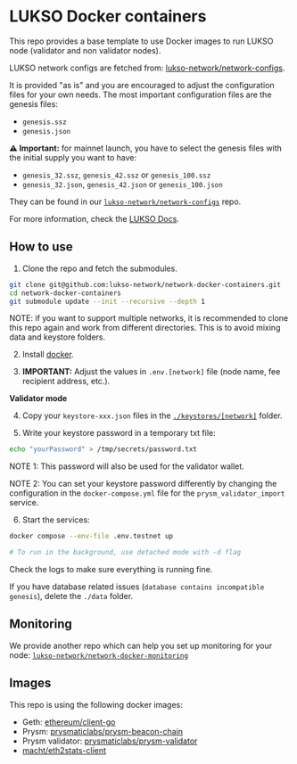 # LUKSO Docker containers

This repo provides a base template to use Docker images to run LUKSO node (validator and non validator nodes).

LUKSO network configs are fetched from: [lukso-network/network-configs](https://github.com/lukso-network/network-configs).

It is provided "as is" and you are encouraged to adjust the configuration files for your own needs. The most important configuration files are the genesis files:

- `genesis.ssz`
- `genesis.json`

**⚠️ Important:** for mainnet launch, you have to select the genesis files with the initial supply you want to have:

- `genesis_32.ssz`, `genesis_42.ssz` or `genesis_100.ssz`
- `genesis_32.json`, `genesis_42.json` or `genesis_100.json`

They can be found in our [`lukso-network/network-configs`](https://github.com/lukso-network/network-configs) repo.

For more information, check the [LUKSO Docs](https://docs.lukso.tech/networks/mainnet/running-a-node/).

## How to use

1. Clone the repo and fetch the submodules.

```sh
git clone git@github.com:lukso-network/network-docker-containers.git
cd network-docker-containers
git submodule update --init --recursive --depth 1
```

NOTE: if you want to support multiple networks, it is recommended to clone this repo again and work from different directories. This is to avoid mixing data and keystore folders.

2. Install [docker](https://docs.docker.com/engine/install/ubuntu/).

3. **IMPORTANT:** Adjust the values in `.env.[network]` file (node name, fee recipient address, etc.).

**Validator mode**

4. Copy your `keystore-xxx.json` files in the [`./keystores/[network]`](./keystores) folder.

5. Write your keystore password in a temporary txt file:

```sh
echo "yourPassword" > /tmp/secrets/password.txt
```

NOTE 1: This password will also be used for the validator wallet.

NOTE 2: You can set your keystore password differently by changing the configuration in the `docker-compose.yml` file for the `prysm_validator_import` service.

6. Start the services:

```sh
docker compose --env-file .env.testnet up

# To run in the background, use detached mode with -d flag
```

Check the logs to make sure everything is running fine.

If you have database related issues (`database contains incompatible genesis`), delete the `./data` folder.

## Monitoring

We provide another repo which can help you set up monitoring for your node: [`lukso-network/network-docker-monitoring`](https://github.com/lukso-network/network-docker-monitoring)

## Images

This repo is using the following docker images:

- Geth: [ethereum/client-go](https://hub.docker.com/r/ethereum/client-go)
- Prysm: [prysmaticlabs/prysm-beacon-chain](https://hub.docker.com/r/prysmaticlabs/prysm-beacon-chain)
- Prysm validator: [prysmaticlabs/prysm-validator](https://hub.docker.com/r/prysmaticlabs/prysm-validator)
- [macht/eth2stats-client](https://hub.docker.com/r/macht/eth2stats-client)
